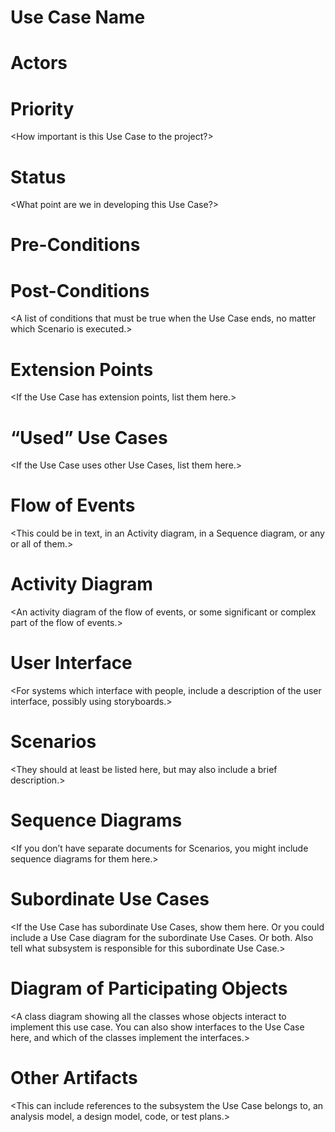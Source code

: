 # Use Case Name
<Brief description. Usually a paragraph or less.>

# Actors
<A list of the Actors who communicate with this Use Case>

# Priority
<How important is this Use Case to the project?>

# Status
<What point are we in developing this Use Case?>

# Pre-Conditions
<A list of conditions that must be true before the Use Case starts>

# Post-Conditions
<A list of conditions that must be true when the Use Case ends, no matter which Scenario is executed.>

# Extension Points
<If the Use Case has extension points, list them here.>

# “Used” Use Cases
<If the Use Case uses other Use Cases, list them here.>

# Flow of Events
<This could be in text, in an Activity diagram, in a Sequence diagram, or any or all of them.>

# Activity Diagram
<An activity diagram of the flow of events, or some significant or complex part of the flow of events.>

# User Interface
<For systems which interface with people, include a description of the user interface, possibly using storyboards.>

# Scenarios
<They should at least be listed here, but may also include a brief description.>

# Sequence Diagrams
<If you don’t have separate documents for Scenarios, you might include sequence diagrams for them here.>

# Subordinate Use Cases
<If the Use Case has subordinate Use Cases, show them here. Or you could include a Use Case diagram for the subordinate Use Cases. Or both. Also tell what subsystem is responsible for this subordinate Use Case.>

# Diagram of Participating Objects
<A class diagram showing all the classes whose objects interact to implement this use case. You can also show interfaces to the Use Case here, and which of the classes implement the interfaces.> 

# Other Artifacts
<This can include references to the subsystem the Use Case belongs to, an analysis model, a design model, code, or test plans.>
